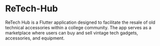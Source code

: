 # ReTech-Hub
ReTech Hub is a Flutter application designed to facilitate the resale of old technical accessories within a college community. The app serves as a marketplace where users can buy and sell vintage tech gadgets, accessories, and equipment.

